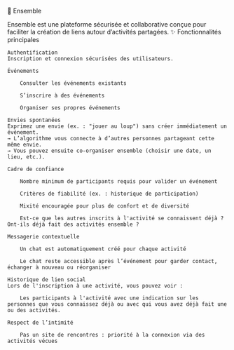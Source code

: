 🌟 Ensemble

Ensemble est une plateforme sécurisée et collaborative conçue pour faciliter la création de liens autour d’activités partagées.
✨ Fonctionnalités principales

    Authentification
    Inscription et connexion sécurisées des utilisateurs.

    Événements

        Consulter les événements existants

        S’inscrire à des événements

        Organiser ses propres événements

    Envies spontanées
    Exprimez une envie (ex. : "jouer au loup") sans créer immédiatement un événement.
    → L’algorithme vous connecte à d’autres personnes partageant cette même envie.
    → Vous pouvez ensuite co-organiser ensemble (choisir une date, un lieu, etc.).

    Cadre de confiance

        Nombre minimum de participants requis pour valider un événement

        Critères de fiabilité (ex. : historique de participation)

        Mixité encouragée pour plus de confort et de diversité

        Est-ce que les autres inscrits à l'activité se connaissent déjà ? Ont-ils déjà fait des activités ensemble ?

    Messagerie contextuelle

        Un chat est automatiquement créé pour chaque activité

        Le chat reste accessible après l’événement pour garder contact, échanger à nouveau ou réorganiser

    Historique de lien social
    Lors de l'inscription à une activité, vous pouvez voir :

        Les participants à l'activité avec une indication sur les personnes que vous connaissez déjà ou avec qui vous avez déjà fait une ou des activités.

    Respect de l’intimité

        Pas un site de rencontres : priorité à la connexion via des activités vécues
